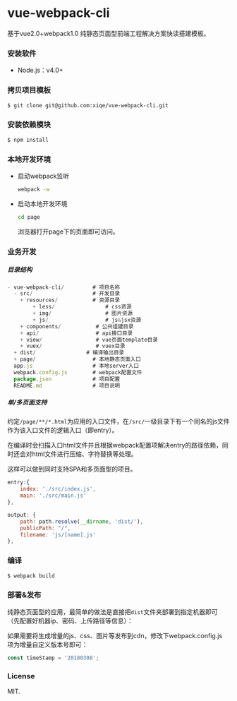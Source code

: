 # vue-webpack-cli
基于vue2.0+webpack1.0 纯静态页面型前端工程解决方案快读搭建模板。

### 安装软件

- Node.js：v4.0+

### 拷贝项目模板

``` bash
$ git clone git@github.com:xiqe/vue-webpack-cli.git
```


### 安装依赖模块

``` bash
$ npm install
```

### 本地开发环境

- 启动webpack监听

    ``` bash
    webpack -w
    ```

- 启动本地开发环境

    ``` bash
    cd page
    ```
    浏览器打开page下的页面即可访问。

### 业务开发

##### 目录结构

``` js
- vue-webpack-cli/         # 项目名称
  - src/                   # 开发目录
    + resources/           # 资源目录
        + less/                # css资源
        + img/                 # 图片资源
        + js/                  # js&jsx资源
    + components/           # 公共组建目录
    + api/                  # api接口目录
    + view/                 # vue页面template目录
    + vuex/                 # vuex目录
  + dist/                # 编译输出目录
  + page/                  # 本地静态页面入口
  app.js                   # 本地server入口
  webpack.config.js        # webpack配置文件
  package.json             # 项目配置
  README.md                # 项目说明
```

##### 单/多页面支持

约定`/page/**/*.html`为应用的入口文件，在`/src/`一级目录下有一个同名的js文件作为该入口文件的逻辑入口（即entry）。

在编译时会扫描入口html文件并且根据webpack配置项解决entry的路径依赖，同时还会对html文件进行压缩、字符替换等处理。

这样可以做到同时支持SPA和多页面型的项目。


``` js
entry:{
    index: './src/index.js',
    main: './src/main.js'
},

output: {
    path: path.resolve(__dirname, 'dist/'),
    publicPath: "/",
    filename: 'js/[name].js'
},
```

### 编译

``` bash
$ webpack build
```

### 部署&发布

纯静态页面型的应用，最简单的做法是直接把`dist`文件夹部署到指定机器即可（先配置好机器ip、密码、上传路径等信息）：

如果需要将生成增量的js、css、图片等发布到cdn，修改下webpack.config.js 项为增量自定义版本号即可：

``` js
const timeStamp = '20180308';
```

### License

MIT.
